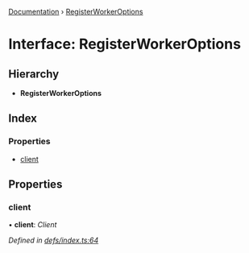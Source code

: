 [Documentation](../README.md) › [RegisterWorkerOptions](registerworkeroptions.md)

# Interface: RegisterWorkerOptions

## Hierarchy

* **RegisterWorkerOptions**

## Index

### Properties

* [client](registerworkeroptions.md#client)

## Properties

###  client

• **client**: *Client*

*Defined in [defs/index.ts:64](https://github.com/badbatch/graphql-box/blob/2aaf296/packages/worker-client/src/defs/index.ts#L64)*
